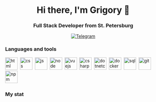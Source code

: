 <div id="header" align="center">
    <h1>Hi there, I'm  Grigory 👋</h1>
    <h3>Full Stack Developer from St. Petersburg</h3>
</div>

<div id="socials" align="center">
  <a href="https://t.me/Grigory_Aleksanyan">
    <img src="https://img.shields.io/badge/Telegram-blue?style=for-the-badge&logo=telegram&logoColor=white" alt="Telegram"/>
  </a>
</div>

### Languages and tools

<img src="https://cdn.jsdelivr.net/gh/devicons/devicon/icons/html5/html5-original.svg" title="html" width="40" height="40"/>&nbsp;
<img src="https://cdn.jsdelivr.net/gh/devicons/devicon/icons/css3/css3-original.svg" title="css" width="40" height="40"/>&nbsp;
<img src="https://cdn.jsdelivr.net/gh/devicons/devicon/icons/javascript/javascript-original.svg" title="js" width="40" height="40"/>&nbsp;
<img src="https://cdn.jsdelivr.net/gh/devicons/devicon/icons/nodejs/nodejs-original.svg" title="node" width="40" height="40"/>&nbsp;
<img src="https://cdn.jsdelivr.net/gh/devicons/devicon/icons/vuejs/vuejs-original.svg" title="vuejs" width="40" height="40"/>&nbsp;
<img src="https://cdn.jsdelivr.net/gh/devicons/devicon/icons/csharp/csharp-original.svg" title="csharp" width="40" height="40"/>&nbsp;
<img src="https://cdn.jsdelivr.net/gh/devicons/devicon/icons/dotnetcore/dotnetcore-original.svg" title="dotnetcore" width="40" height="40"/>&nbsp;
<img src="https://cdn.jsdelivr.net/gh/devicons/devicon/icons/docker/docker-plain-wordmark.svg" title="docker" width="40" height="40"/>&nbsp;
<img src="https://cdn.jsdelivr.net/gh/devicons/devicon/icons/postgresql/postgresql-original.svg" title="sql" width="40" height="40"/>&nbsp;
<img src="https://cdn.jsdelivr.net/gh/devicons/devicon/icons/git/git-plain.svg" title="git" width="40" height="40"/>&nbsp;
<img src="https://cdn.jsdelivr.net/gh/devicons/devicon/icons/npm/npm-original-wordmark.svg" title="npm" width="40" height="40"/>&nbsp;

### My stat

<div id="stat" align="center">
    <img src="https://github-profile-summary-cards.vercel.app/api/cards/profile-details?username=grigoryaleksanyan&theme=github_dark" alt=""/>
    <img src="http://github-profile-summary-cards.vercel.app/api/cards/repos-per-language?username=grigoryaleksanyan&theme=github_dark" alt=""/>
    <img src="https://github-profile-summary-cards.vercel.app/api/cards/stats?username=grigoryaleksanyan&theme=github_dark" alt=""/>
</div>

